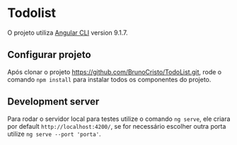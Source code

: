 # Todolist

O projeto utiliza [Angular CLI](https://github.com/angular/angular-cli) version 9.1.7.

## Configurar projeto
Após clonar o projeto https://github.com/BrunoCristo/TodoList.git, rode o comando `npm install` para instalar todos os componentes do projeto.

## Development server
Para rodar o servidor local para testes utilize o comando `ng serve`, ele criara por default `http://localhost:4200/`, se for necessário escolher outra porta utilize `ng serve --port 'porta'`.
